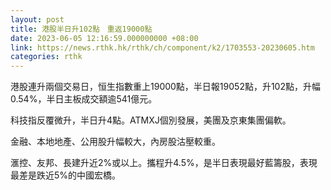 ```yaml
---
layout: post
title: 港股半日升102點　重返19000點
date: 2023-06-05 12:16:59.000000000 +08:00
link: https://news.rthk.hk/rthk/ch/component/k2/1703553-20230605.htm
categories: rthk
---
```


港股連升兩個交易日，恒生指數重上19000點，半日報19052點，升102點，升幅0.54%，半日主板成交額逾541億元。

科技指反覆微升，半日升4點。ATMXJ個別發展，美團及京東集團偏軟。

金融、本地地產、公用股升幅較大，內房股沽壓較重。

滙控、友邦、長建升近2%或以上。攜程升4.5%，是半日表現最好藍籌股，表現最差是跌近5%的中國宏橋。
